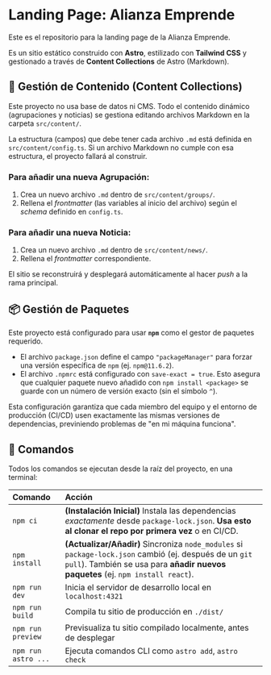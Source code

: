 # Landing Page: Alianza Emprende

Este es el repositorio para la landing page de la Alianza Emprende.

Es un sitio estático construido con **Astro**, estilizado con **Tailwind CSS** y gestionado a través de **Content Collections** de Astro (Markdown).

## 📝 Gestión de Contenido (Content Collections)

Este proyecto no usa base de datos ni CMS. Todo el contenido dinámico (agrupaciones y noticias) se gestiona editando archivos Markdown en la carpeta `src/content/`.

La estructura (campos) que debe tener cada archivo `.md` está definida en `src/content/config.ts`. Si un archivo Markdown no cumple con esa estructura, el proyecto fallará al construir.

### Para añadir una nueva Agrupación:

1.  Crea un nuevo archivo `.md` dentro de `src/content/groups/`.
2.  Rellena el *frontmatter* (las variables al inicio del archivo) según el *schema* definido en `config.ts`.

### Para añadir una nueva Noticia:

1.  Crea un nuevo archivo `.md` dentro de `src/content/news/`.
2.  Rellena el *frontmatter* correspondiente.

El sitio se reconstruirá y desplegará automáticamente al hacer *push* a la rama principal.

## 📦 Gestión de Paquetes

Este proyecto está configurado para usar **`npm`** como el gestor de paquetes requerido.

  * El archivo `package.json` define el campo `"packageManager"` para forzar una versión específica de `npm` (ej. `npm@11.6.2`).
  * El archivo `.npmrc` está configurado con `save-exact = true`. Esto asegura que cualquier paquete nuevo añadido con `npm install <package>` se guarde con un número de versión exacto (sin el símbolo `^`).

Esta configuración garantiza que cada miembro del equipo y el entorno de producción (CI/CD) usen exactamente las mismas versiones de dependencias, previniendo problemas de "en mi máquina funciona".

## 🧞 Comandos

Todos los comandos se ejecutan desde la raíz del proyecto, en una terminal:

| Comando | Acción |
| :--- | :--- |
| `npm ci` | **(Instalación Inicial)** Instala las dependencias *exactamente* desde `package-lock.json`. **Usa esto al clonar el repo por primera vez** o en CI/CD. |
| `npm install` | **(Actualizar/Añadir)** Sincroniza `node_modules` si `package-lock.json` cambió (ej. después de un `git pull`). También se usa para **añadir nuevos paquetes** (ej. `npm install react`). |
| `npm run dev` | Inicia el servidor de desarrollo local en `localhost:4321` |
| `npm run build` | Compila tu sitio de producción en `./dist/` |
| `npm run preview` | Previsualiza tu sitio compilado localmente, antes de desplegar |
| `npm run astro ...` | Ejecuta comandos CLI como `astro add`, `astro check` |

